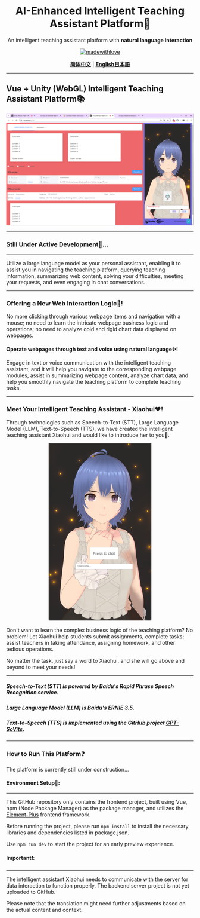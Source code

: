 <div align="center">
<h1> AI-Enhanced Intelligent Teaching Assistant Platform💯</h1>

An intelligent teaching assistant platform with **natural language interaction**

[![madewithlove](https://img.shields.io/badge/made_with-%E2%9D%A4-red?style=for-the-badge&labelColor=orange)](https://github.com/TochusC/ai-assistant-teaching-website)

[**简体中文**](./README.md) | [**English**](./docs/en/README.md)[**日本語**](./docs/jp/README.md)

</div>

---

## Vue + Unity (WebGL) Intelligent Teaching Assistant Platform📚
![example.png](..%2F..%2Fexample_image%2Fexample.png)
***
### Still Under Active Development🔨...
***

Utilize a large language model as your personal assistant, enabling it to assist you in navigating the teaching platform, querying teaching information, summarizing web content, solving your difficulties, meeting your requests, and even engaging in chat conversations.

***
### Offering a New Web Interaction Logic👾!
No more clicking through various webpage items and navigation with a mouse; no need to learn the intricate webpage business logic and operations; no need to analyze cold and rigid chart data displayed on webpages.
#### Operate webpages through text and voice using natural language✨!
Engage in text or voice communication with the intelligent teaching assistant, and it will help you navigate to the corresponding webpage modules, assist in summarizing webpage content, analyze chart data, and help you smoothly navigate the teaching platform to complete teaching tasks.

***
### Meet Your Intelligent Teaching Assistant - Xiaohui❤️!

Through technologies such as Speech-to-Text (STT), Large Language Model (LLM), Text-to-Speech (TTS), we have created the intelligent teaching assistant Xiaohui and would like to introduce her to you🥰.

<div align="center">

![example_0.png](..%2F..%2Fexample_image%2Fexample_0.png)

</div>

Don't want to learn the complex business logic of the teaching platform? No problem!
Let Xiaohui help students submit assignments, complete tasks; assist teachers in taking attendance, assigning homework, and other tedious operations.

No matter the task, just say a word to Xiaohui, and she will go above and beyond to meet your needs!

***
##### Speech-to-Text (STT) is powered by Baidu's Rapid Phrase Speech Recognition service.
##### Large Language Model (LLM) is Baidu's ERNIE 3.5.
##### Text-to-Speech (TTS) is implemented using the GitHub project [GPT-SoVits](https://github.com/RVC-Boss/GPT-SoVITS).
***
### How to Run This Platform❓
The platform is currently still under construction...

#### Environment Setup🔨:
***
This GitHub repository only contains the frontend project, built using Vue, npm (Node Package Manager) as the package manager, and utilizes the [Element-Plus](https://element-plus.org/) frontend framework.

Before running the project, please run
`npm install`
to install the necessary libraries and dependencies listed in package.json.

Use
`
npm run dev
`
to start the project for an early preview experience.

#### Important❗:
***
The intelligent assistant Xiaohui needs to communicate with the server for data interaction to function properly.
The backend server project is not yet uploaded to GitHub.

Please note that the translation might need further adjustments based on the actual content and context.
